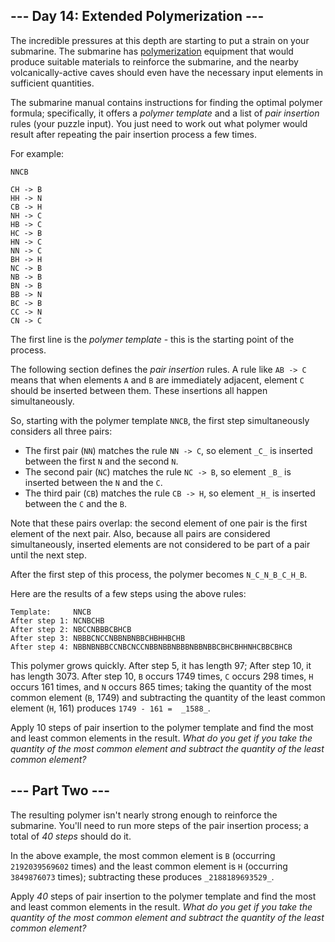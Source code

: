 
## --- Day 14: Extended Polymerization ---

The incredible pressures at this depth are starting to put a strain on your submarine. The submarine has  [polymerization](https://en.wikipedia.org/wiki/Polymerization)  equipment that would produce suitable materials to reinforce the submarine, and the nearby volcanically-active caves should even have the necessary input elements in sufficient quantities.

The submarine manual contains  instructions  for finding the optimal polymer formula; specifically, it offers a  _polymer template_  and a list of  _pair insertion_  rules (your puzzle input). You just need to work out what polymer would result after repeating the pair insertion process a few times.

For example:

```
NNCB

CH -> B
HH -> N
CB -> H
NH -> C
HB -> C
HC -> B
HN -> C
NN -> C
BH -> H
NC -> B
NB -> B
BN -> B
BB -> N
BC -> B
CC -> N
CN -> C

```

The first line is the  _polymer template_  - this is the starting point of the process.

The following section defines the  _pair insertion_  rules. A rule like  `AB -> C`  means that when elements  `A`  and  `B`  are immediately adjacent, element  `C`  should be inserted between them. These insertions all happen simultaneously.

So, starting with the polymer template  `NNCB`, the first step simultaneously considers all three pairs:

-   The first pair (`NN`) matches the rule  `NN -> C`, so element  `_C_`  is inserted between the first  `N`  and the second  `N`.
-   The second pair (`NC`) matches the rule  `NC -> B`, so element  `_B_`  is inserted between the  `N`  and the  `C`.
-   The third pair (`CB`) matches the rule  `CB -> H`, so element  `_H_`  is inserted between the  `C`  and the  `B`.

Note that these pairs overlap: the second element of one pair is the first element of the next pair. Also, because all pairs are considered simultaneously, inserted elements are not considered to be part of a pair until the next step.

After the first step of this process, the polymer becomes  `N_C_N_B_C_H_B`.

Here are the results of a few steps using the above rules:

```
Template:     NNCB
After step 1: NCNBCHB
After step 2: NBCCNBBBCBHCB
After step 3: NBBBCNCCNBBNBNBBCHBHHBCHB
After step 4: NBBNBNBBCCNBCNCCNBBNBBNBBBNBBNBBCBHCBHHNHCBBCBHCB

```

This polymer grows quickly. After step 5, it has length 97; After step 10, it has length 3073. After step 10,  `B`  occurs 1749 times,  `C`  occurs 298 times,  `H`  occurs 161 times, and  `N`  occurs 865 times; taking the quantity of the most common element (`B`, 1749) and subtracting the quantity of the least common element (`H`, 161) produces  `1749 - 161 =  _1588_`.

Apply 10 steps of pair insertion to the polymer template and find the most and least common elements in the result.  _What do you get if you take the quantity of the most common element and subtract the quantity of the least common element?_

## --- Part Two ---

The resulting polymer isn't nearly strong enough to reinforce the submarine. You'll need to run more steps of the pair insertion process; a total of  _40 steps_  should do it.

In the above example, the most common element is  `B`  (occurring  `2192039569602`  times) and the least common element is  `H`  (occurring  `3849876073`  times); subtracting these produces  `_2188189693529_`.

Apply  _40_  steps of pair insertion to the polymer template and find the most and least common elements in the result.  _What do you get if you take the quantity of the most common element and subtract the quantity of the least common element?_